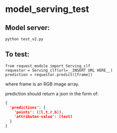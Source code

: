 # model_serving_test
## Model server:
```python test_v2.py```
## To test:
```
from request_module import Serving_clf
requestor = Serving_clf(url=__INSERT URL HERE__)
prediction = requestor.predict([frame])
```
where frame is an RGB image array.

prediction should return a json in the form of:
```json
{
  'predictions': {
    'points': ([l,t,r,b]),
    'attributes-value': (text)
  }
}
```
